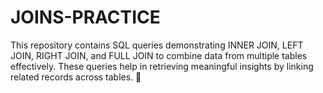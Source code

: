 # JOINS-PRACTICE
This repository contains SQL queries demonstrating INNER JOIN, LEFT JOIN, RIGHT JOIN, and FULL JOIN to combine data from multiple tables effectively. These queries help in retrieving meaningful insights by linking related records across tables. 🚀
